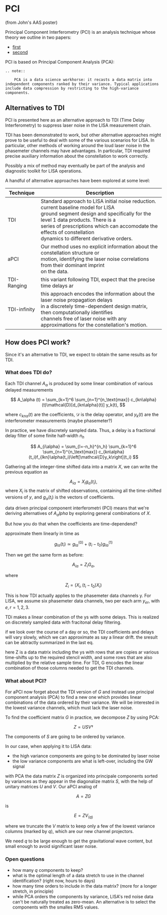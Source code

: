 # PCI
(from John's AAS poster)

Principal Component Interferometry (PCI) is an analysis technique whose theory we outline in two papers:
- [first](https://journals.aps.org/prd/abstract/10.1103/PhysRevD.103.042006) 
- [second](https://journals.aps.org/prd/abstract/10.1103/PhysRevD.104.122001)

PCI is based on Principal Component Analysis (PCA):

```{eval-rst}
.. note::

    PCA is a data science workhorse: it recasts a data matrix into independent components ranked by their variance. Typical applications include data compression by restricting to the high-variance components.
```  

## Alternatives to TDI
PCI is presented here as an alternative approach to TDI (Time Delay Interferometry) to suppress laser noise in the LISA measurement chain.

TDI has been demonstrated to work, but other alternative approaches might prove to be useful to deal with some of the various scenarios for LISA. In particular, other methods of working around the loud laser noise in the phasemeter channels may have advantages. In particular, TDI required precise auxiliary information about the constellation to work correctly.

Possibly a mix of method may eventually be part of the analysis and diagnostic toolkit for LISA operations.

A handful of alternative approaches have been explored at some level:

| Technique  |  Description |
|---|---|      
| TDI  | Standard approach to LISA initial noise reduction. current baseline model for LISA <br/>ground segment design and specifically for the level 1 data products. There is a <br/>series of prescriptions which can accomodate the effects of constellation <br/>dynamics to different derivative orders.|
| aPCI  | Our method uses no explicit information about the constellation structure or <br/>motion, identifying the laser noise correlations from their dominant imprint <br/>on the data. |
| TDI-Ranging | this variant following TDI, expect that the precise time delays ar  |
| TDI-infinity  | this approach encodes the information about the laser noise propagation delays <br/>in a discretely time-dependent design matrix, then computationally identifies <br/>channels free of laser noise with any approximations for the constellation's motion.|

## How does PCI work?

Since it's an alternative to TDI, we expect to obtain the same results as for TDI.

### What does TDI do?

Each TDI channel $A_\alpha$ is produced by some linear combination of various delayed measurements

$$
 A_\alpha (t) = \sum_{k=1}^6 \sum_{n=1}^{n_\text{max}} c_{kn\alpha}(t)\mathcal{D}[d_{kn\alpha}(t)] y_k(t),
$$

where $c_{kn\alpha}(t)$ are the coefficients, $\mathcal{D}$ is the delay operator, and $y_k(t)$ are the interferometer measurements (maybe phasemeter?)

In practice, we have discretely sampled data. Thus, a delay is a fractional delay filter of some finite half-width $n_h$

$$
A_{i\alpha} = \sum_{l=-n_h}^{n_h} \sum_{k=1}^6 \sum_{n=1}^{n_\text{max}} c_{kn\alpha}(t_i)f_{lkn}\alpha(t_i)\left[\mathcal{D}y_k\right](t_i)
$$

Gathering all the integer-time shifted data into a matrix $X$, we can write the previous equation as
 
$$
A_{i\alpha} = X_i g_\alpha (t_i),
$$
where $X_i$ is the matrix of shifted observations, containing all the time-shifted versions of $y$, and  $g_\alpha (t_i)$ is the vectors of coefficients.

data driven principal component interferometri (PCI) means that we're deriving alternatives of $A_alpha$ by exploring general combinations of $X$.

But how you do that when the coefficients are time-dependend?

approximate them linearly in time as

$$
g_{l\alpha}(t_i)\simeq g_{l\alpha}^{(0)} + (t_i - t_0) g_{l\alpha}^(1)
$$

Then we get the same form as before:

$$
A_{i\alpha} = Z_i G_\alpha,
$$

where 

$$
Z_i = (X_i, (t_i - t_0)X_i)
$$


This is how TDI actually applies to the phasemeter data channels y. For LISA, we assume six phasemeter data channels, two per each arm $y_{er}$, with $e,r = 1,2,3$.

TDi makes a linear combination of the ys with some delays. This is realized on discretely sampled data with fracitonal delay filtering. 

if we look over the course of a day or so, the TDI coefficients and delays will vary slowly, which we can approximate as say a linear drift.
the sresult can be abtractly summarized  in the last eq.

here Z is a data matrix including the ys with rows that are copies ar various time-shifts up to the required stencil width, and some rows that are also multiplied by the relative sample time. For TDI, G encodes the linear combination of those columns needed to get the TDI channels.


### What about PCI?
For aPCI now forget about the TDI version of $G$ and instead use principal component analysis (PCA) to find a new one which provides linear combinations of the data ordered by their variance. We will be interested in the lowest variance channels, which must lack the laser noise.


To find the coefficient matrix $G$ in practice, we decompose $Z$ by using PCA:

$$
Z = USV\dagger
$$

The components of $S$ are going to be ordered by variance. 

In our case, when applying it to LISA data:
- the high variance components are going to be dominated by laser noise
- the low variance components are what is left-over, including the GW signal

with PCA the data matrix $Z$ is organized into principale components sorted by variances as they appear in the diagonalize matrix $S$, with the help of unitary matrices $U$ and $V$. Our aPCI analog of 

$$
A = Z G
$$

is 

$$
E = Z V_{(q)}
$$

where we truncate the $V$ matrix to keep only a few of the lowest variance columns (marked by $q$), which are our new channel projectors.

We need $q$ to be large enough to get the gravitational wave content, but small enough to avoid significant laser noise.


### Open questions
- how many $q$ components to keep?
- what is the optimal length of a data stretch to use in the channel identification? (right now, hours to days)
- how many time orders to include in the data matrix? (more for a longer stretch, in principle)
- while PCA orders the components by variance, LISA's red noise data can't be naturally treated as zero-mean. An alternative is to select the components with the smalles RMS values. 


[^1]: 
